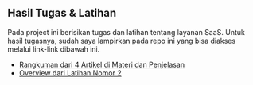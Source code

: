 ## Hasil Tugas & Latihan

Pada project ini berisikan tugas dan latihan tentang layanan SaaS. Untuk hasil tugasnya, sudah saya lampirkan pada repo ini yang bisa diakses melalui link-link dibawah ini.   

- [Rangkuman dari 4 Artikel di Materi dan Penjelasan](https://github.com/wulankinasih973/tekn-cloud-computing/blob/main/minggu-02/rangkuman-saas.md)
- [Overview dari Latihan Nomor 2](https://github.com/wulankinasih973/tekn-cloud-computing/blob/main/minggu-02/layanan-saas.md)
